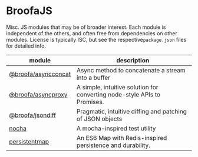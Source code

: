 
# BroofaJS

Misc. JS modules that may be of broader interest.  Each module is independent of the others, and
often free from dependencies on other modules.  License is typically ISC, but see the respective`package.json` files for detailed info.

| module | description |
| --- | --- |
| [@broofa/asyncconcat](asyncconcat) | Async method to concatenate a stream into a buffer |
| [@broofa/asyncproxy](asyncproxy) | A simple, intuitive solution for converting node-style APIs to Promises. |
| [@broofa/jsondiff](jsondiff) | Pragmatic, intuitive diffing and patching of JSON objects |
| [nocha](nocha) | A mocha-inspired test utility |
| [persistentmap](persistentmap) | An ES6 Map with Redis-inspired persistence and durability. |
